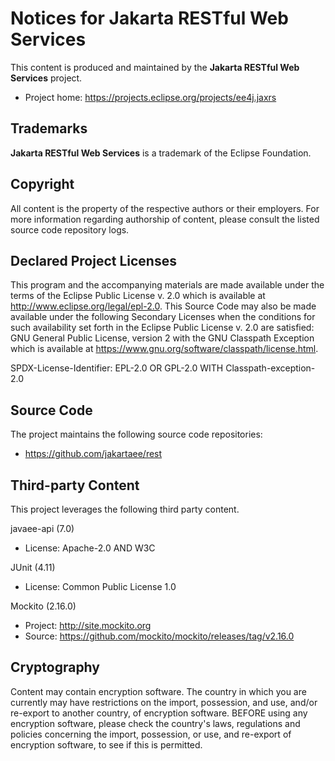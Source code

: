 # Notices for Jakarta RESTful Web Services

This content is produced and maintained by the **Jakarta RESTful Web Services**
project.

* Project home: https://projects.eclipse.org/projects/ee4j.jaxrs

## Trademarks

**Jakarta RESTful Web Services** is a trademark of the Eclipse Foundation.

## Copyright

All content is the property of the respective authors or their employers. For
more information regarding authorship of content, please consult the listed
source code repository logs.

## Declared Project Licenses

This program and the accompanying materials are made available under the terms
of the Eclipse Public License v. 2.0 which is available at
http://www.eclipse.org/legal/epl-2.0. This Source Code may also be made
available under the following Secondary Licenses when the conditions for such
availability set forth in the Eclipse Public License v. 2.0 are satisfied: GNU
General Public License, version 2 with the GNU Classpath Exception which is
available at https://www.gnu.org/software/classpath/license.html.

SPDX-License-Identifier: EPL-2.0 OR GPL-2.0 WITH Classpath-exception-2.0

## Source Code

The project maintains the following source code repositories:

* https://github.com/jakartaee/rest

## Third-party Content

This project leverages the following third party content.

javaee-api (7.0)

* License: Apache-2.0 AND W3C

JUnit (4.11)

* License: Common Public License 1.0

Mockito (2.16.0)

* Project: http://site.mockito.org
* Source: https://github.com/mockito/mockito/releases/tag/v2.16.0

## Cryptography

Content may contain encryption software. The country in which you are currently
may have restrictions on the import, possession, and use, and/or re-export to
another country, of encryption software. BEFORE using any encryption software,
please check the country's laws, regulations and policies concerning the import,
possession, or use, and re-export of encryption software, to see if this is
permitted.

